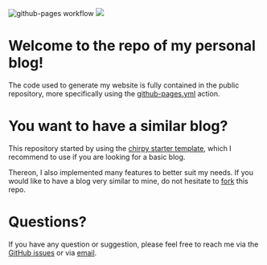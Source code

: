 ![github-pages workflow](https://github.com/jeertmans/jeertmans.github.io/actions/workflows/github-pages.yml/badge.svg)
<a href="https://eertmans.be"><img src="https://img.shields.io/badge/eertmans.be-my%20website-red"/></a>

# Welcome to the repo of my personal blog!

The code used to generate my website is fully contained in the public repository, more specifically using the [github-pages.yml](https://github.com/jeertmans/jeertmans.github.io/blob/main/.github/workflows/github-pages.yml) action.

# You want to have a similar blog?

This repository started by using the [chirpy starter template](https://github.com/cotes2020/chirpy-starter), which I recommend to use if you are looking for a basic blog.

Thereon, I also implemented many features to better suit my needs. If you would like to have a blog very similar to mine, do not hesitate to [fork](https://github.com/jeertmans/jeertmans.github.io/fork) this repo.

# Questions?

If you have any question or suggestion, please feel free to reach me via the [GitHub issues](https://github.com/jeertmans/jeertmans.github.io/issues) or via [email](mailto:jeertmans@icloud.be).
